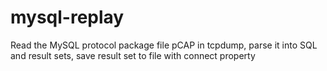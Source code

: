 # mysql-replay
Read the MySQL protocol package file pCAP in tcpdump, parse it into SQL and result sets, save result set to file with connect property
